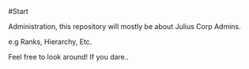 #Start

Administration, this repository will mostly be about Julius Corp Admins.

e.g Ranks, Hierarchy, Etc.

Feel free to look around! If you dare..
